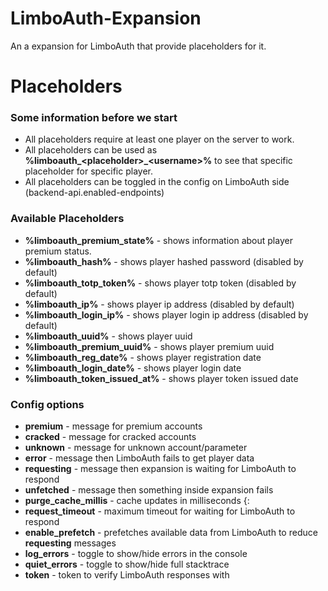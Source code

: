 
# LimboAuth-Expansion

An a expansion for LimboAuth that provide placeholders for it.


# Placeholders

### Some information before we start

- All placeholders require at least one player on the server to work.
- All placeholders can be used as **%limboauth\_\<placeholder>\_\<username>%** to see that specific placeholder for specific player.
- All placeholders can be toggled in the config on LimboAuth side (backend-api.enabled-endpoints)

### Available Placeholders

- **%limboauth_premium_state%** - shows information about player premium status.
- **%limboauth_hash%** - shows player hashed password (disabled by default)
- **%limboauth_totp_token%** - shows player totp token (disabled by default)
- **%limboauth_ip%** - shows player ip address (disabled by default)
- **%limboauth_login_ip%** - shows player login ip address (disabled by default)
- **%limboauth_uuid%** - shows player uuid
- **%limboauth_premium_uuid%** - shows player premium uuid
- **%limboauth_reg_date%** - shows player registration date
- **%limboauth_login_date%** - shows player login date
- **%limboauth_token_issued_at%** - shows player token issued date

### Config options

- **premium** - message for premium accounts
- **cracked** - message for cracked accounts
- **unknown** - message for unknown account/parameter
- **error** - message then LimboAuth fails to get player data
- **requesting** - message then expansion is waiting for LimboAuth to respond
- **unfetched** - message then something inside expansion fails
- **purge_cache_millis** - cache updates in milliseconds {:
- **request_timeout** - maximum timeout for waiting for LimboAuth to respond
- **enable_prefetch** - prefetches available data from LimboAuth to reduce **requesting** messages
- **log_errors** - toggle to show/hide errors in the console
- **quiet_errors** - toggle to show/hide full stacktrace
- **token** - token to verify LimboAuth responses with